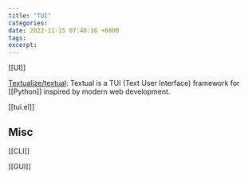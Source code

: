 ```yaml
---
title: "TUI"
categories: 
date: 2022-11-15 07:48:16 +0800
tags: 
excerpt: 
---
```


[[UI]]


[Textualize/textual](https://github.com/Textualize/textual): Textual is a TUI (Text User Interface) framework for [[Python]] inspired by modern web development.

[[tui.el]]

## Misc

[[CLI]]

[[GUI]]

